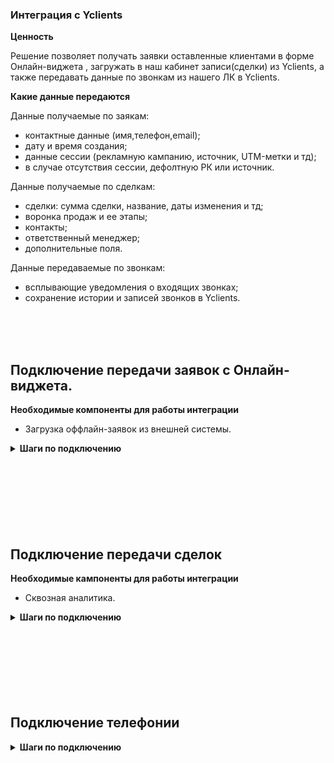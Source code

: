### Интеграция с Yclients  <br />

**Ценность**  <br /> 

Решение позволяет получать заявки оставленные клиентами в форме Онлайн-виджета , загружать в наш кабинет записи(сделки) из Yclients, а также передавать данные по звонкам из нашего ЛК в Yclients. <br />  
 
**Какие данные передаются**    <br />

Данные получаемые по заякам:   <br />

- контактные данные (имя,телефон,email);  
- дату и время создания; 
- данные сессии (рекламную кампанию, источник, UTM-метки и тд);  
- в случае отсутствия сессии, дефолтную РК или источник.<br />


Данные получаемые по сделкам:    <br />
- сделки: сумма сделки, название, даты изменения и тд; 
- воронка продаж и ее этапы;
- контакты;
- ответственный менеджер;
- дополнительные поля.  <br />

Данные передаваемые по звонкам:  <br />

- всплывающие уведомления о входящих звонках;
- сохранение истории и записей звонков в Yclients. <br />

<br />
<br />
<br />

## Подключение передачи заявок с Онлайн-виджета.  <br />

**Необходимые компоненты для работы интеграции**  <br />  
- Загрузка оффлайн-заявок из внешней системы.  <br />

<details>
 <summary style="font-weight:bold;"> Шаги по подключению </summary> <br />

1. Добавить доп поле "comagic_id" во всех филиалах по которым есть форма онлайн записи, выбираем Сеть ,  Настройки → Дополнительный поля → Доп. параметры записи <br />
 ![image](YC-D1.png)  
2. Прожмите переключатель "Yclients передача заявок c Онлайн-виджета", для активации интеграции. <br />
3. Выполните настройку интеграции. <br />

- **Настройте Webhook в Yclients** <br />

<details>
 <summary style="font-weight:bold;"> Подробнее </summary> <br />

Отправка хука настраивается в Yclients через создание собственного приложения, инструкция по созданию находится [по ссылке](https://support.yclients.com/67-68-202?_ga=2.235690817.1118622726.1689663799-975683808.1687778856) .  

- В поле «Адрес, на который отправлять уведомления» укажите url из параметра "Webhook URL".
- В настройке хука в разделе **"Отправлять события по сущностям"** выбираем **"Событие по записям", "Событие по клиентам"**.
  
![image](yc_hook.jpg)  

**Важно**: если у клиента несколько филиалов, для каждого необходимо события хука настраивать отдельно, так как настройки для каждого филиала располагаются отдельно друг от друга.  
![image](yc_hook.jpg)  

 
</details> 
<br />

- **Рекламная кампания/источник** — необходимо выбрать какую сущность использовать для обращений без сессии. По умолчанию выбрана Рекламная кампания (маркер не прожат), при прожатии маркера выбирается Источник. <br />
- В зависимости от положения переключателя "Рекламная кампания/источник" выводится либо список рекламных кампаний из личного кабинета клиента, либо список источников и сайтов. Необходимо указать какую **Рекламную кампанию/источник и сайт** используем в случае отсутствия сессии. <br />

4. Нажмите сохранить. <br />
5. После сохранения будет выведен скрипт, который необходимо установить на сайт в соответствие с описанием в настройках.<br />
![image](yc_f_vkl.gif)   
Данный скрипт устанавливаем на всех страницах сайта, где расположен виджет Yclients, а так же требуется добавить наш скрипт и стандартный код вставки в саму форму в YClients (инъекция скрипта).  <br />

**Важно**: <br />
   - Инъекция скрипта доступна для всех клиентов в старом дизайне. В новом дизайне Yclients  добавляет данную функцию по запросу.  
   ![image](yc_f1.jpg) ![image](yc_f2.jpg)   
   - Если клиент на сайт добавляет не виджет Yclients (кнопку), а отдельную ссылку на лендинг, то в этой ссылке необходимо добавить  class="yclick" <br />
   
   **Пример:** <br />
 
  <Alert backgroundColor="#c3e8d7">
    
   a class="yclick" href="https://n822081.yclients.com/" target="_blank">Открыть новую вкладку</a>

   где "https://n822081.yclients.com/" - это домен страницы на которой стоит ваш виджет.
   
 </Alert>   <br />
  
После подключения интеграции сделки будут попадать в  Сырые данные -> Обращения и цели.  <br />
Для проверки корректности работы интеграции оставьте тестовую запись в Онлайн-виджете Yclients.

</details> 

<br />
<br />
<br />
<br />
<br />
<br />
<br />
  
## Подключение передачи сделок   <br />

**Необходимые кампоненты для работы интеграции**   <br />
- Сквозная аналитика.  <br />

<details>
 <summary style="font-weight:bold;"> Шаги по подключению </summary> <br />

 
1. Прожмите переключатель "Yclients передача сделок", для активации интеграции. <br />
2. Выполните настройку интеграции. <br />

- **Настройте Webhook в Yclients** <br />

<details>
 <summary style="font-weight:bold;"> Подробнее </summary> <br />

Отправка хука настраивается в Yclients через создание собственного приложения, инструкция по созданию находится [по ссылке](https://support.yclients.com/67-68-202?_ga=2.235690817.1118622726.1689663799-975683808.1687778856) .  

- В поле «Адрес, на который отправлять уведомления» укажите url из параметра "Webhook URL".
- В настройке хука в разделе **"Отправлять события по сущностям"** выбираем **"Событие по записям", "Событие по клиентам"**.
  
![image](yc_hook.jpg)  

**Важно**: если у клиента несколько филиалов, для каждого необходимо события хука настраивать отдельно, так как настройки для каждого филиала располагаются отдельно друг от друга.  
![image](yc_hook.jpg)  


</details> 
<br />

- **Авторизация в Yclients** <br />

<details>
 <summary style="font-weight:bold;"> Подробнее </summary> <br />
 
   - В поле "Credential" нажимаем "Add Credential".
   - В открывшемся окне вводим название, логин от кабинета Yclients (username), пароль от кабинета Yclients(password).
   - Нажимаем клавишу сохранить. 
    ![image](yc_d_vkl.gif)

</details> 
<br />

После подключения интеграции сделки будут попадать в  Сырые данные -> Сделки.  <br />
Для проверки корректности работы интеграции создайте тестовую сделку в Yclients.


</details> 
<br />
<br />
<br />
<br />
<br />
<br />
<br />

## Подключение телефонии   <br />

<details>
 <summary style="font-weight:bold;"> Шаги по подключению </summary> <br />

1. Прожмите переключатель "Yclients телефония", для активации интеграции. <br />
2. **Сеть** - укажите название сети, с которой подключаете интеграцию. С каждой сетью интеграция подключается отдельно, так как User token в Yclients формируется под каждую сеть.
3. Добавьте **User token** из Yclients в поле **Авторизация**.  <br />
User token можно получить в Телефония -> Интеграция, поле "Токен".

![image](yclients_1.jpg)
<br /> 

4. **Список виртуальных номеров** - укажите виртуальные номера, по которым необходимо отображать данные по звонкам в Yclients в указанной сети. <br />
5. **Способ маршрутизации** - выберите, какая сущность будет использоваться для маршрутизации, SIP или внутренний номер.
6. Нажмите **сохранить**. <br />
7. В кабинете Yclients, после проведенных настроек, появятся дополнительные разделы в блоке Сеть –> Телефония: <br />  
Маршрутизация, Маршруты и Звонки (1), а статус интеграции изменится на Интеграция подключена (2)
![image](yclients_2.jpg)
<br />

8. В Yclients перейдите в раздел **Маршруты** и выстроите маршрут, по которому будет идти звонок. <br />
Маршрут по умолчанию всего один – Маршрут для всех пользователей. <br />
Настройка маршрута по умолчанию – сохранять историю звонков по маршруту в Истории сети.<br />

![image](Yclients_marshroot1.png) <br /> 

Кликните, чтобы открыть настройки. <br />

![image](Yclients_marshroot2.png) <br />

При такой настройке всплывающие уведомления о звонках работать не будут, а звонки будут видны только в истории звонков сети.  <br />
**Измените настройку** на ту, которая вам подходит: <br />
  - история звонков сети и всех салонов – всплывающее окно о звонке будет появляться во всех филиалах сети, звонок будет виден во всех филиалах в разделе Обзор – Звонки. 
  - история звонков сети и уведомленных салонов – всплывающее окно о звонке будет появляться в том филиале/филиалах, которые будут выбраны в этом маршруте. <br />
  
9. После настройки маршрута свяжите его с номером телефона/идентификатором абонента телефонии, sip или внутренний номер сотрудника, на который поступают звонки. <br />
Для этого перейдите в раздел **Маршрутизация**.
 ![image](Yclients_marshrootizacia1.png) <br />
Укажите номер телефона своей компании без плюса, скобок, дефисов, пробелов и других символов и сохраните. <br />
Настройка в  Yclients завершена. <br />
<br />

Для проверки работы интеграции на тестовых звонках проверьте работы пунктов указаных в **"Данные передаваемые по звонкам"**. <br />
Если после всех настроек звонки в Yclients не появляются, проверьте, совпадают ли номера телефонов в маршрутизации Yclients и нашем Личном кабинете.


</details> 
